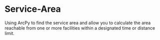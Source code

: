 # Service-Area
Using ArcPy to find the service area and allow you to calculate the area reachable from one or more facilities within a designated time or distance limit.

